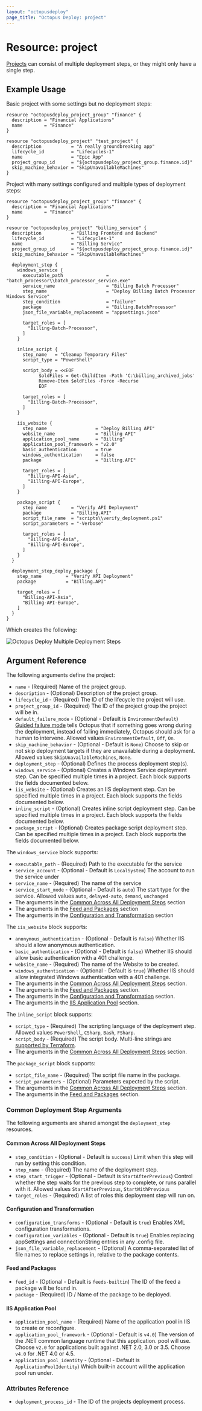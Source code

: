 ```yaml
---
layout: "octopusdeploy"
page_title: "Octopus Deploy: project"
---
```


# Resource: project

[Projects](https://octopus.com/docs/deployment-process/projects) can consist of multiple deployment steps, or they might only have a single step.

## Example Usage

Basic project with some settings but no deployment steps:

```hcl
resource "octopusdeploy_project_group" "finance" {
  description = "Financial Applications"
  name        = "Finance"
}

resource "octopusdeploy_project" "test_project" {
  description           = "A really groundbreaking app"
  lifecycle_id          = "Lifecycles-1"
  name                  = "Epic App"
  project_group_id      = "${octopusdeploy_project_group.finance.id}"
  skip_machine_behavior = "SkipUnavailableMachines"
}
```

Project with many settings configured and multiple types of deployment steps:

```hcl
resource "octopusdeploy_project_group" "finance" {
  description = "Financial Applications"
  name        = "Finance"
}

resource "octopusdeploy_project" "billing_service" {
  description           = "Billing Frontend and Backend"
  lifecycle_id          = "Lifecycles-1"
  name                  = "Billing Service"
  project_group_id      = "${octopusdeploy_project_group.finance.id}"
  skip_machine_behavior = "SkipUnavailableMachines"

  deployment_step {
    windows_service {
      executable_path                = "batch_processor\\batch_processor_service.exe"
      service_name                   = "Billing Batch Processor"
      step_name                      = "Deploy Billing Batch Processor Windows Service"
      step_condition                 = "failure"
      package                        = "Billing.BatchProcessor"
      json_file_variable_replacement = "appsettings.json"

      target_roles = [
        "Billing-Batch-Processor",
      ]
    }

    inline_script {
      step_name   = "Cleanup Temporary Files"
      script_type = "PowerShell"

      script_body = <<EOF
            $oldFiles = Get-ChildItem -Path 'C:\billing_archived_jobs'
            Remove-Item $oldFiles -Force -Recurse
            EOF

      target_roles = [
        "Billing-Batch-Processor",
      ]
    }

    iis_website {
      step_name                  = "Deploy Billing API"
      website_name               = "Billing API"
      application_pool_name      = "Billing"
      application_pool_framework = "v2.0"
      basic_authentication       = true
      windows_authentication     = false
      package                    = "Billing.API"

      target_roles = [
        "Billing-API-Asia",
        "Billing-API-Europe",
      ]
    }

    package_script {
      step_name         = "Verify API Deployment"
      package           = "Billing.API"
      script_file_name  = "scripts\\verify_deployment.ps1"
      script_parameters = "-Verbose"

      target_roles = [
        "Billing-API-Asia",
        "Billing-API-Europe",
      ]
    }
  }

  deployment_step_deploy_package {
    step_name         = "Verify API Deployment"
    package           = "Billing.API"

    target_roles = [
      "Billing-API-Asia",
      "Billing-API-Europe",
    ]
  }
}

```

Which creates the following:

![Octopus Deploy Multiple Deployment Steps](https://i.imgur.com/yWRFjrU.png)

## Argument Reference

The following arguments define the project:

* `name` - (Required) Name of the project group.
* `description` - (Optional) Description of the project group.
* `lifecycle_id` - (Required) The ID of the lifecycle the project will use.
* `project_group_id` - (Required) The ID of the project group the project will be in.
* `default_failure_mode` - (Optional - Default is `EnvironmentDefault`) [Guided failure mode](https://octopus.com/docs/deployment-process/releases/guided-failures) tells Octopus that if something goes wrong during the deployment, instead of failing immediately, Octopus should ask for a human to intervene. Allowed values `EnvironmentDefault`, `Off`, `On`.
* `skip_machine_behavior` - (Optional - Default is `None`) Choose to skip or not skip deployment targets if they are unavailable during a deployment. Allowed values `SkipUnavailableMachines`, `None`.
* `deployment_step` - (Optional) Defines the process deployment step(s).
* `windows_service` - (Optional) Creates a Windows Service deployment step. Can be specified multiple times in a project. Each block supports the fields documented below.
* `iis_website` - (Optional) Creates an IIS deployment step. Can be specified multiple times in a project. Each block supports the fields documented below.
* `inline_script` - (Optional) Creates inline script deployment step. Can be specified multiple times in a project. Each block supports the fields documented below.
* `package_script` - (Optional) Creates package script deployment step. Can be specified multiple times in a project. Each block supports the fields documented below.

The `windows_service` block supports:

* `executable_path` - (Required) Path to the executable for the service
* `service_account` - (Optional - Default is `LocalSystem`) The account to run the service under
* `service_name` - (Required) The name of the service
* `service_start_mode` - (Optional - Default is `auto`) The start type for the service. Allowed values `auto`, `delayed-auto`, `demand`, `unchanged`
* The arguments in the [Common Across All Deployment Steps](#Common-Across-All-Deployment-Steps) section
* The arguments in the [Feed and Packages](#Feed-and-Packages) section
* The arguments in the [Configuration and Transformation](#Configuration-and-Transformation) section

The `iis_website` block supports:

* `anonymous_authentication` - (Optional - Default is `false`) Whether IIS should allow anonymous authentication.
* `basic_authentication` - (Optional - Default is `false`) Whether IIS should allow basic authentication with a 401 challenge.
* `website_name` - (Required) The name of the Website to be created.
* `windows_authentication` - (Optional - Default is `true`) Whether IIS should allow integrated Windows authentication with a 401 challenge.
* The arguments in the [Common Across All Deployment Steps](#Common-Across-All-Deployment-Steps) section.
* The arguments in the [Feed and Packages](#Feed-and-Packages) section.
* The arguments in the [Configuration and Transformation](#Configuration-and-Transformation) section.
* The arguments in the [IIS Application Pool](#IIS-Application-Pool) section.

The `inline_script` block supports:

* `script_type` - (Required) The scripting language of the deployment step. Allowed values `PowerShell`, `CSharp`, `Bash`, `FSharp`.
* `script_body` - (Required) The script body. Multi-line strings are [supported by Terraform](https://www.terraform.io/docs/configuration/variables.html#strings).
* The arguments in the [Common Across All Deployment Steps](#Common-Across-All-Deployment-Steps) section.

The `package_script` block supports:

* `script_file_name` - (Required) The script file name in the package.
* `script_parameters` - (Optional) Parameters expected by the script.
* The arguments in the [Common Across All Deployment Steps](#Common-Across-All-Deployment-Steps) section.
* The arguments in the [Feed and Packages](#Feed-and-Packages) section.

### Common Deployment Step Arguments

The following arguments are shared amongst the `deployment_step` resources.

#### Common Across All Deployment Steps

* `step_condition` - (Optional - Default is `success`) Limit when this step will run by setting this condition.
* `step_name` - (Required) The name of the deployment step.
* `step_start_trigger` - (Optional - Default is `StartAfterPrevious`) Control whether the step waits for the previous step to complete, or runs parallel with it. Allowed values `StartAfterPrevious`, `StartWithPrevious`
* `target_roles` - (Required) A list of roles this deployment step will run on.

#### Configuration and Transformation

* `configuration_transforms` - (Optional - Default is `true`) Enables XML configuration transformations.
* `configuration_variables` - (Optional - Default is `true`) Enables replacing appSettings and connectionString entries in any .config file.
* `json_file_variable_replacement` - (Optional) A comma-separated list of file names to replace settings in, relative to the package contents.

#### Feed and Packages

* `feed_id` - (Optional - Default is `feeds-builtin`) The ID of the feed a package will be found in.
* `package` - (Required) ID / Name of the package to be deployed.

#### IIS Application Pool

* `application_pool_name` - (Required) Name of the application pool in IIS to create or reconfigure.
* `application_pool_framework` - (Optional - Default is `v4.0`) The version of the .NET common language runtime that this application. pool will use. Choose `v2.0` for applications built against .NET 2.0, 3.0 or 3.5. Choose `v4.0` for .NET 4.0 or 4.5.
* `application_pool_identity` - (Optional - Default is `ApplicationPoolIdentity`) Which built-in account will the application pool run under.

### Attributes Reference

* `deployment_process_id` - The ID of the projects deployment process.
